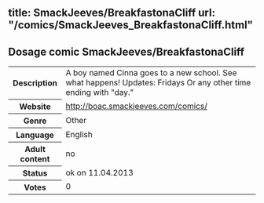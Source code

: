 title: SmackJeeves/BreakfastonaCliff
url: "/comics/SmackJeeves_BreakfastonaCliff.html"
---
Dosage comic SmackJeeves/BreakfastonaCliff
-----------------------------------------

<table class="comicinfo">
<tr>
<th>Description</th><td>A boy named Cinna goes to a new school. See what happens! Updates: Fridays Or any other time ending with &quot;day.&quot;</td>
</tr>
<tr>
<th>Website</th><td><a href="http://boac.smackjeeves.com/comics/">http://boac.smackjeeves.com/comics/</a></td>
</tr>
<tr>
<th>Genre</th><td>Other</td>
</tr>
<tr>
<th>Language</th><td>English</td>
</tr>
<tr>
<th>Adult content</th><td>no</td>
</tr>
<tr>
<th>Status</th><td>ok on 11.04.2013</td>
</tr>
<tr>
<th>Votes</th><td>0</div></td>
</tr>
</table>
